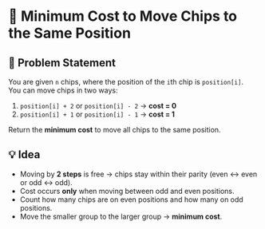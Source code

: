 # 🎯 Minimum Cost to Move Chips to the Same Position

## 📜 Problem Statement
You are given `n` chips, where the position of the `i`th chip is `position[i]`.  
You can move chips in two ways:
1. `position[i] + 2` or `position[i] - 2` → **cost = 0**
2. `position[i] + 1` or `position[i] - 1` → **cost = 1**

Return the **minimum cost** to move all chips to the same position.


## 💡 Idea
- Moving by **2 steps** is free → chips stay within their parity (even ↔ even or odd ↔ odd).
- Cost occurs **only** when moving between odd and even positions.
- Count how many chips are on even positions and how many on odd positions.
- Move the smaller group to the larger group → **minimum cost**.
